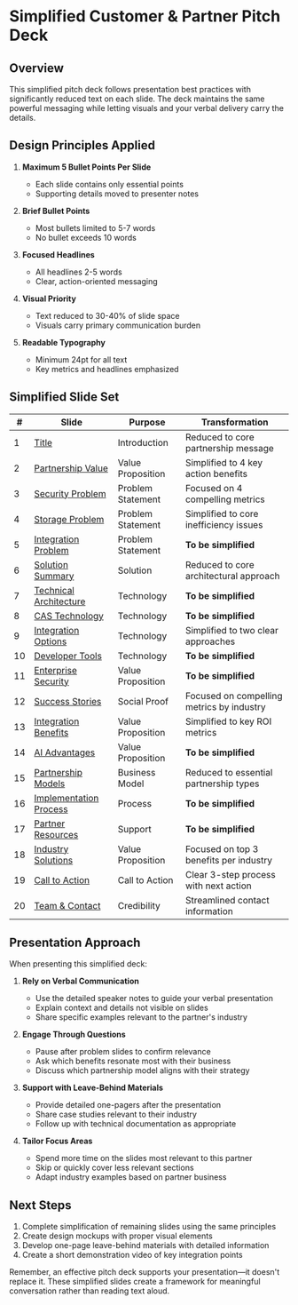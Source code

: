 # Simplified Customer & Partner Pitch Deck

## Overview

This simplified pitch deck follows presentation best practices with significantly reduced text on each slide. The deck maintains the same powerful messaging while letting visuals and your verbal delivery carry the details.

## Design Principles Applied

1. **Maximum 5 Bullet Points Per Slide**
   - Each slide contains only essential points
   - Supporting details moved to presenter notes

2. **Brief Bullet Points**
   - Most bullets limited to 5-7 words
   - No bullet exceeds 10 words

3. **Focused Headlines**
   - All headlines 2-5 words
   - Clear, action-oriented messaging

4. **Visual Priority**
   - Text reduced to 30-40% of slide space
   - Visuals carry primary communication burden

5. **Readable Typography**
   - Minimum 24pt for all text
   - Key metrics and headlines emphasized

## Simplified Slide Set

| # | Slide | Purpose | Transformation |
|---|-------|---------|----------------|
| 1 | [Title](slides/slide01_simplified.md) | Introduction | Reduced to core partnership message |
| 2 | [Partnership Value](slides/slide02_simplified.md) | Value Proposition | Simplified to 4 key action benefits |
| 3 | [Security Problem](slides/slide03_simplified.md) | Problem Statement | Focused on 4 compelling metrics |
| 4 | [Storage Problem](slides/slide04_simplified.md) | Problem Statement | Simplified to core inefficiency issues |
| 5 | [Integration Problem](slides/slide05_simplified.md) | Problem Statement | **To be simplified** |
| 6 | [Solution Summary](slides/slide06_simplified.md) | Solution | Reduced to core architectural approach |
| 7 | [Technical Architecture](slides/slide07_simplified.md) | Technology | **To be simplified** |
| 8 | [CAS Technology](slides/slide08_simplified.md) | Technology | **To be simplified** |
| 9 | [Integration Options](slides/slide09_simplified.md) | Technology | Simplified to two clear approaches |
| 10 | [Developer Tools](slides/slide10_simplified.md) | Technology | **To be simplified** |
| 11 | [Enterprise Security](slides/slide11_simplified.md) | Value Proposition | **To be simplified** |
| 12 | [Success Stories](slides/slide12_simplified.md) | Social Proof | Focused on compelling metrics by industry |
| 13 | [Integration Benefits](slides/slide13_simplified.md) | Value Proposition | Simplified to key ROI metrics |
| 14 | [AI Advantages](slides/slide14_simplified.md) | Value Proposition | **To be simplified** |
| 15 | [Partnership Models](slides/slide15_simplified.md) | Business Model | Reduced to essential partnership types |
| 16 | [Implementation Process](slides/slide16_simplified.md) | Process | **To be simplified** |
| 17 | [Partner Resources](slides/slide17_simplified.md) | Support | **To be simplified** |
| 18 | [Industry Solutions](slides/slide18_simplified.md) | Value Proposition | Focused on top 3 benefits per industry |
| 19 | [Call to Action](slides/slide19_simplified.md) | Call to Action | Clear 3-step process with next action |
| 20 | [Team & Contact](slides/slide20_simplified.md) | Credibility | Streamlined contact information |

## Presentation Approach

When presenting this simplified deck:

1. **Rely on Verbal Communication**
   - Use the detailed speaker notes to guide your verbal presentation
   - Explain context and details not visible on slides
   - Share specific examples relevant to the partner's industry

2. **Engage Through Questions**
   - Pause after problem slides to confirm relevance
   - Ask which benefits resonate most with their business
   - Discuss which partnership model aligns with their strategy

3. **Support with Leave-Behind Materials**
   - Provide detailed one-pagers after the presentation
   - Share case studies relevant to their industry
   - Follow up with technical documentation as appropriate

4. **Tailor Focus Areas**
   - Spend more time on the slides most relevant to this partner
   - Skip or quickly cover less relevant sections
   - Adapt industry examples based on partner business

## Next Steps

1. Complete simplification of remaining slides using the same principles
2. Create design mockups with proper visual elements
3. Develop one-page leave-behind materials with detailed information
4. Create a short demonstration video of key integration points

Remember, an effective pitch deck supports your presentation—it doesn't replace it. These simplified slides create a framework for meaningful conversation rather than reading text aloud.